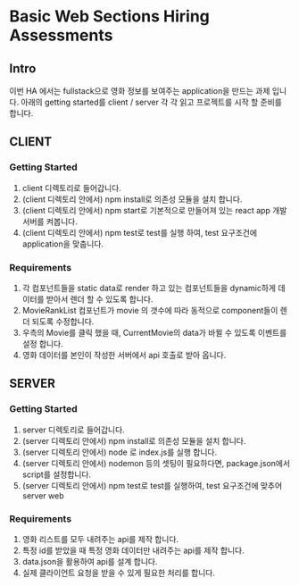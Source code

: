# Basic Web Sections Hiring Assessments

## Intro

이번 HA 에서는 fullstack으로 영화 정보를 보여주는 application을 만드는 과제 입니다.
아래의 getting started를 client / server 각 각 읽고 프로젝트를 시작 할 준비를 합니다.

## CLIENT

### Getting Started

1. client 디렉토리로 들어갑니다.
2. (client 디렉토리 안에서) npm install로 의존성 모듈을 설치 합니다.
3. (client 디렉토리 안에서) npm start로 기본적으로 만들어져 있는 react app 개발서버를 켜봅니다.
4. (client 디렉토리 안에서) npm test로 test를 실행 하여, test 요구조건에 application을 맞춥니다.

### Requirements

1. 각 컴포넌트들을 static data로 render 하고 있는 컴포넌트들을 dynamic하게 데이터를 받아서 렌더 할 수 있도록 합니다.
2. MovieRankList 컴포넌트가 movie 의 갯수에 따라 동적으로 component들이 렌더 되도록 수정합니다.
3. 우측의 Movie를 클릭 했을 때, CurrentMovie의 data가 바뀔 수 있도록 이벤트를 설정 합니다.
4. 영화 데이터를 본인이 작성한 서버에서 api 호출로 받아 옵니다.

## SERVER

### Getting Started

1. server 디렉토리로 들어갑니다.
2. (server 디렉토리 안에서) npm install로 의존성 모듈을 설치 합니다.
3. (server 디렉토리 안에서) node 로 index.js를 실행 합니다.
4. (server 디렉토리 안에서) nodemon 등의 셋팅이 필요하다면, package.json에서 script를 설정합니다.
5. (server 디렉토리 안에서) npm test로 test를 실행하여, test 요구조건에 맞추어 server web

### Requirements

1. 영화 리스트를 모두 내려주는 api를 제작 합니다.
2. 특정 id를 받았을 때 특정 영화 데이터만 내려주는 api를 제작 합니다.
3. data.json을 활용하여 api를 설계 합니다.
4. 실제 클라이언트 요청을 받을 수 있게 필요한 처리를 합니다.
